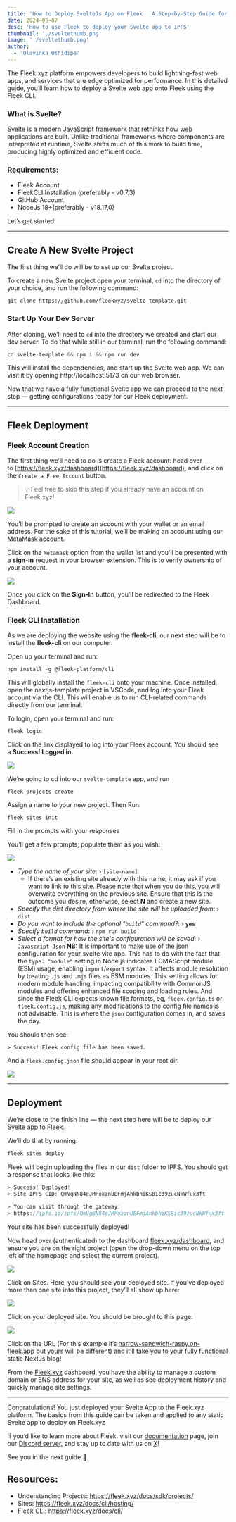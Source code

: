 ```yaml
---
title: 'How to Deploy SvelteJs App on Fleek : A Step-by-Step Guide for Developers'
date: 2024-05-07
desc: 'How to use Fleek to deploy your Svelte app to IPFS'
thumbnail: './sveltethumb.png'
image: './sveltethumb.png'
author:
  - 'Olayinka Oshidipe'
---
```


The Fleek.xyz platform empowers developers to build lightning-fast web apps, and services that are edge optimized for performance. In this detailed guide, you’ll learn how to deploy a Svelte web app onto Fleek using the Fleek CLI.

### What is Svelte?

Svelte is a modern JavaScript framework that rethinks how web applications are built. Unlike traditional frameworks where components are interpreted at runtime, Svelte shifts much of this work to build time, producing highly optimized and efficient code.

### Requirements:

- Fleek Account
- FleekCLI Installation (preferably - v0.7.3)
- GitHub Account
- NodeJs 18+(preferably - v18.17.0)

Let’s get started:

---

## Create A New Svelte Project

The first thing we’ll do will be to set up our Svelte project.

To create a new Svelte project open your terminal, `cd` into the directory of your choice, and run the following command:

```tsx
git clone https://github.com/fleekxyz/svelte-template.git
```

### Start Up Your Dev Server

After cloning, we’ll need to `cd` into the directory we created and start our dev server. To do that while still in our terminal, run the following command:

```jsx
cd svelte-template && npm i && npm run dev
```

This will install the dependencies, and start up the Svelte web app. We can visit it by opening http://localhost:5173 on our web browser.

Now that we have a fully functional Svelte app we can proceed to the next step — getting configurations ready for our Fleek deployment.

---

## Fleek Deployment

### Fleek Account Creation

The first thing we’ll need to do is create a Fleek account: head over to [https://fleek.xyz/dashboard](https://fleek.xyz/dashboard), and click on the `Create a Free Account` button.

> 💡 Feel free to skip this step if you already have an account on Fleek.xyz!

![](./ghnextjs1.png)

You’ll be prompted to create an account with your wallet or an email address. For the sake of this tutorial, we’ll be making an account using our MetaMask account.

Click on the `Metamask` option from the wallet list and you’ll be presented with a **sign-in** request in your browser extension. This is to verify ownership of your account.

![](./ghnextjs2.png)

Once you click on the **Sign-In** button, you’ll be redirected to the Fleek Dashboard.

### Fleek CLI Installation

As we are deploying the website using the **fleek-cli**, our next step will be to install the **fleek-cli** on our computer.

Open up your terminal and run:

```
npm install -g @fleek-platform/cli
```

This will globally install the `fleek-cli` onto your machine. Once installed, open the nextjs-template project in VSCode, and log into your Fleek account via the CLI. This will enable us to run CLI-related commands directly from our terminal.

To login, open your terminal and run:

```
fleek login
```

Click on the link displayed to log into your Fleek account. You should see a **Success! Logged in.**

![](./svelte3.png)

We’re going to cd into our `svelte-template` app, and run

```tsx
fleek projects create
```

Assign a name to your new project. Then Run:

```tsx
fleek sites init
```

Fill in the prompts with your responses

You’ll get a few prompts, populate them as you wish:

![](./svelte4.png)

- _Type the name of your site_: › `[site-name]`
  - If there’s an existing site already with this name, it may ask if you want to link to this site. Please note that when you do this, you will overwrite everything on the previous site. Ensure that this is the outcome you desire, otherwise, select **N** and create a new site.
- _Specify the dist directory from where the site will be uploaded from_: › `dist`
- _Do you want to include the optional "`build`" command?_: › **`yes`**
- _Specify `build` command_: › `npm run build`
- _Select a format for how the site's configuration will be saved_: › `Javascript Json`
  **NB:** It is important to make use of the json configuration for your svelte vite app. This has to do with the fact that the `type: "module"` setting in Node.js indicates ECMAScript module (ESM) usage, enabling `import`/`export` syntax. It affects module resolution by treating `.js` and `.mjs` files as ESM modules. This setting allows for modern module handling, impacting compatibility with CommonJS modules and offering enhanced file scoping and loading rules.
  And since the Fleek CLI expects known file formats, eg, `fleek.config.ts` or `fleek.config.js`, making any modifications to the config file names is not advisable. This is where the `json` configuration comes in, and saves the day.

You should then see:

`> Success! Fleek config file has been saved.`

And a `fleek.config.json` file should appear in your root dir.

![](./svelte5.png)

---

## Deployment

We’re close to the finish line — the next step here will be to deploy our Svelte app to Fleek.

We’ll do that by running:

```jsx
fleek sites deploy
```

Fleek will begin uploading the files in our `dist` folder to IPFS. You should get a response that looks like this:

```jsx
> Success! Deployed!
> Site IPFS CID: QmVgNN84eJMPoxznUEFmjAhkbhiKS8ic39zucNkWfux3ft

> You can visit through the gateway:
> https://ipfs.io/ipfs/QmVgNN84eJMPoxznUEFmjAhkbhiKS8ic39zucNkWfux3ft
```

Your site has been successfully deployed!

Now head over (authenticated) to the dashboard [fleek.xyz/dashboard](http://fleek.xyz/dashboard), and ensure you are on the right project (open the drop-down menu on the top left of the homepage and select the current project).

![](./svelte6.png)

Click on Sites. Here, you should see your deployed site. If you’ve deployed more than one site into this project, they’ll all show up here:

![](./svelte7.png)

Click on your deployed site. You should be brought to this page:

![](./svelte8.png)

Click on the URL (For this example it’s [narrow-sandwich-raspy.on-fleek.app](https://narrow-sandwich-raspy.on-fleek.app) but yours will be different) and it’ll take you to your fully functional static NextJs blog!

From the [Fleek.xyz](https://fleek.xyz) dashboard, you have the ability to manage a custom domain or ENS address for your site, as well as see deployment history and quickly manage site settings.

---

Congratulations! You just deployed your Svelte App to the Fleek.xyz platform. The basics from this guide can be taken and applied to any static Svelte app to deploy on Fleek.xyz

If you’d like to learn more about Fleek, visit our [documentation](https://resources.fleek.xyz/docs) page, join our [Discord server](https://discord.gg/fleek), and stay up to date with us on [X](https://twitter.com/fleek/)!

See you in the next guide 🤙

## Resources:

- Understanding Projects: https://fleek.xyz/docs/sdk/projects/
- Sites: https://fleek.xyz/docs/cli/hosting/
- Fleek CLI: https://fleek.xyz/docs/cli/

